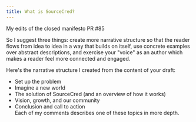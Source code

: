 ```yaml
---
title: What is SourceCred?
---
```

My edits of the closed manifesto PR #85

So I suggest three things: create more narrative structure so that the reader flows from idea to idea in a way that builds on itself, use concrete examples over abstract descriptions, and exercise your "voice" as an author which makes a reader feel more connected and engaged.

Here's the narrative structure I created from the content of your draft:

* Set up the problem
* Imagine a new world
* The solution of SourceCred (and an overview of how it works)
* Vision, growth, and our community
* Conclusion and call to action\
  Each of my comments describes one of these topics in more depth.